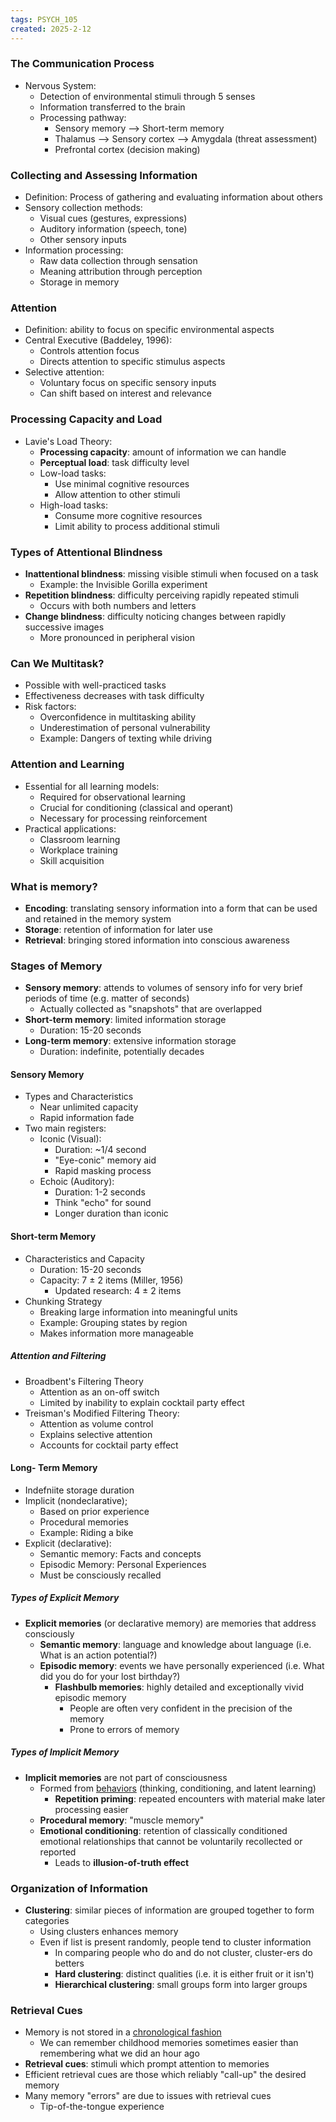 ```yaml
---
tags: PSYCH_105
created: 2025-2-12
---
```


### The Communication Process

- Nervous System:
	- Detection of environmental stimuli through 5 senses
	- Information transferred to the brain
	- Processing pathway:
		- Sensory memory --> Short-term memory
		- Thalamus --> Sensory cortex --> Amygdala (threat assessment)
		- Prefrontal cortex (decision making)

### Collecting and Assessing Information

- Definition: Process of gathering and evaluating information about others
- Sensory collection methods:
	- Visual cues (gestures, expressions)
	- Auditory information (speech, tone)
	- Other sensory inputs
- Information processing:
	- Raw data collection through sensation
	- Meaning attribution through perception
	- Storage in memory

### Attention

- Definition: ability to focus on specific environmental aspects
- Central Executive (Baddeley, 1996):
	- Controls attention focus
	- Directs attention to specific stimulus aspects
- Selective attention:
	- Voluntary focus on specific sensory inputs
	- Can shift based on interest and relevance

### Processing Capacity and Load

- Lavie's Load Theory:
	- **Processing capacity**: amount of information we can handle
	- **Perceptual load**: task difficulty level
	- Low-load tasks:
		- Use minimal cognitive resources
		- Allow attention to other stimuli
	- High-load tasks:
		- Consume more cognitive resources
		- Limit ability to process additional stimuli

### Types of Attentional Blindness

- **Inattentional blindness**: missing visible stimuli when focused on a task
	- Example: the Invisible Gorilla experiment
- **Repetition blindness**: difficulty perceiving rapidly repeated stimuli
	- Occurs with both numbers and letters
- **Change blindness**: difficulty noticing changes between rapidly successive images
	- More pronounced in peripheral vision

### Can We Multitask?

- Possible with well-practiced tasks
- Effectiveness decreases with task difficulty
- Risk factors:
	- Overconfidence in multitasking ability
	- Underestimation of personal vulnerability
	- Example: Dangers of texting while driving

### Attention and Learning

- Essential for all learning models:
	- Required for observational learning
	- Crucial for conditioning (classical and operant)
	- Necessary for processing reinforcement
- Practical applications:
	- Classroom learning
	- Workplace training
	- Skill acquisition

### What is memory?

- **Encoding**: translating sensory information into a form that can be used and retained in the memory system
- **Storage**: retention of information for later use
- **Retrieval**: bringing stored information into conscious awareness

### Stages of Memory

- **Sensory memory**: attends to volumes of sensory info for very brief periods of time (e.g. matter of seconds)
	- Actually collected as "snapshots" that are overlapped
- **Short-term memory**: limited information storage
	- Duration: 15-20 seconds
- **Long-term memory**: extensive information storage
	- Duration: indefinite, potentially decades

#### Sensory Memory

- Types and Characteristics
	- Near unlimited capacity
	- Rapid information fade
- Two main registers:
	- Iconic (Visual):
		- Duration: ~1/4 second
		- "Eye-conic" memory aid
		- Rapid masking process
	- Echoic (Auditory):
		- Duration: 1-2 seconds
		- Think "echo" for sound
		- Longer duration than iconic

#### Short-term Memory

- Characteristics and Capacity
	- Duration: 15-20 seconds
	- Capacity: 7 $\pm$ 2 items (Miller, 1956)
		- Updated research: 4 $\pm$ 2 items
- Chunking Strategy
	- Breaking large information into meaningful units
	- Example: Grouping states by region
	- Makes information more manageable

##### Attention and Filtering

- Broadbent's Filtering Theory
	- Attention as an on-off switch
	- Limited by inability to explain cocktail party effect
- Treisman's Modified Filtering Theory:
	- Attention as volume control
	- Explains selective attention
	- Accounts for cocktail party effect

#### Long- Term Memory

- Indefniite storage duration 
- Implicit (nondeclarative);
	- Based on prior experience
	- Procedural memories
	- Example: Riding a bike
- Explicit (declarative):
	- Semantic memory: Facts and concepts
	- Episodic Memory: Personal Experiences
	- Must be consciously recalled

##### Types of Explicit Memory

- **Explicit memories** (or declarative memory) are memories that address consciously
	- **Semantic memory**: language and knowledge about language (i.e. What is an action potential?)
	- **Episodic memory**: events we have personally experienced (i.e. What did you do for your lost birthday?)
		- **Flashbulb memories**: highly detailed and exceptionally vivid episodic memory
			- People are often very confident in the precision of the memory
			- Prone to errors of memory

##### Types of Implicit Memory

- **Implicit memories** are not part of consciousness
	- Formed from <u>behaviors</u> (thinking, conditioning, and latent learning)
		- **Repetition priming**: repeated encounters with material make later processing easier
	- **Procedural memory**: "muscle memory"
	- **Emotional conditioning**: retention of classically conditioned emotional relationships that cannot be voluntarily recollected or reported
		- Leads to **illusion-of-truth effect**

### Organization of Information

- **Clustering**: similar pieces of information are grouped together to form categories
	- Using clusters enhances memory
	- Even if list is present randomly, people tend to cluster information
		- In comparing people who do and do not cluster, cluster-ers do betters
		- **Hard clustering**: distinct qualities (i.e. it is either fruit or it isn't)
		- **Hierarchical clustering**: small groups form into larger groups

### Retrieval Cues

- Memory is not stored in a <u>chronological fashion</u>
	- We can remember childhood memories sometimes easier than remembering what we did an hour ago
- **Retrieval cues**: stimuli which prompt attention to memories
- Efficient retrieval cues are those which reliably "call-up" the desired memory
- Many memory "errors" are due to issues with retrieval cues
	- Tip-of-the-tongue experience